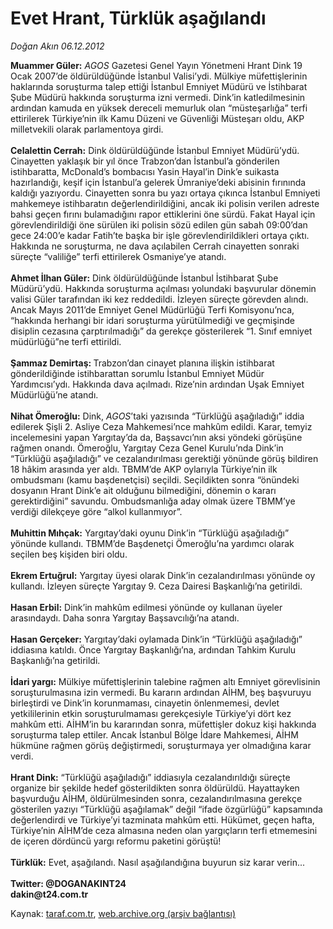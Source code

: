 # Evet Hrant, Türklük aşağılandı

*Doğan Akın 06.12.2012*

<div class="yazi"><p><b>Muammer Güler:</b> <i>A</i><i>GOS</i> Gazetesi Genel Yayın Yönetmeni Hrant Dink 19 Ocak 2007’de öldürüldüğünde İstanbul Valisi’ydi. Mülkiye müfettişlerinin haklarında soruşturma talep ettiği İstanbul Emniyet Müdürü ve İstihbarat Şube Müdürü hakkında soruşturma izni vermedi. Dink’in katledilmesinin ardından kamuda en yüksek dereceli memurluk olan “müsteşarlığa” terfi ettirilerek Türkiye’nin ilk Kamu Düzeni ve Güvenliği Müsteşarı oldu, AKP milletvekili olarak parlamentoya girdi. <br/><br/><b>Celalettin Cerrah:</b> Dink öldürüldüğünde İstanbul Emniyet Müdürü’ydü. Cinayetten yaklaşık bir yıl önce Trabzon’dan İstanbul’a gönderilen istihbaratta, McDonald’s bombacısı Yasin Hayal’in Dink’e suikasta hazırlandığı, keşif için İstanbul’a gelerek Ümraniye’deki abisinin fırınında kaldığı yazıyordu. Cinayetten sonra bu yazı ortaya çıkınca İstanbul Emniyeti mahkemeye istihbaratın değerlendirildiğini, ancak iki polisin verilen adreste bahsi geçen fırını bulamadığını rapor ettiklerini öne sürdü. Fakat Hayal için görevlendirildiği öne sürülen iki polisin sözü edilen gün sabah 09:00’dan gece 24:00’e kadar Fatih’te başka bir işle görevlendirildikleri ortaya çıktı. Hakkında ne soruşturma, ne dava açılabilen Cerrah cinayetten sonraki süreçte “valiliğe” terfi ettirilerek Osmaniye’ye atandı.<br/><br/><b>Ahmet İlhan Güler:</b> Dink öldürüldüğünde İstanbul İstihbarat Şube Müdürü’ydü. Hakkında soruşturma açılması yolundaki başvurular dönemin valisi Güler tarafından iki kez reddedildi. İzleyen süreçte görevden alındı. Ancak Mayıs 2011’de Emniyet Genel Müdürlüğü Terfi Komisyonu’nca, “hakkında herhangi bir idari soruşturma yürütülmediği ve geçmişinde disiplin cezasına çarptırılmadığı” da gerekçe gösterilerek “1. Sınıf emniyet müdürlüğü”ne terfi ettirildi. <br/><br/><b>Şammaz Demirtaş: </b>Trabzon’dan cinayet planına ilişkin istihbarat gönderildiğinde istihbarattan sorumlu İstanbul Emniyet Müdür Yardımcısı’ydı. Hakkında dava açılmadı. Rize’nin ardından Uşak Emniyet Müdürlüğü’ne atandı.<br/><br/><b>Nihat Ömeroğlu:</b> Dink, <i>A</i><i>GOS</i>’taki yazısında “Türklüğü aşağıladığı” iddia edilerek Şişli 2. Asliye Ceza Mahkemesi’nce mahkûm edildi. Karar, temyiz incelemesini yapan Yargıtay’da da, Başsavcı’nın aksi yöndeki görüşüne rağmen onandı. Ömeroğlu, Yargıtay Ceza Genel Kurulu’nda Dink’in “Türklüğü aşağıladığı” ve cezalandırılması gerektiği yönünde görüş bildiren 18 hâkim arasında yer aldı. TBMM’de AKP oylarıyla Türkiye’nin ilk ombudsmanı (kamu başdenetçisi) seçildi. Seçildikten sonra “önündeki dosyanın Hrant Dink’e ait olduğunu bilmediğini, dönemin o kararı gerektirdiğini” savundu. Ombudsmanlığa aday olmak üzere TBMM’ye verdiği dilekçeye göre “alkol kullanmıyor”.<br/><br/><b>Muhittin Mıhçak:</b> Yargıtay’daki oyunu Dink’in “Türklüğü aşağıladığı” yönünde kullandı. TBMM’de Başdenetçi Ömeroğlu’na yardımcı olarak seçilen beş kişiden biri oldu.<br/><br/><b>Ekrem Ertuğrul:</b> Yargıtay üyesi olarak Dink’in cezalandırılması yönünde oy kullandı. İzleyen süreçte Yargıtay 9. Ceza Dairesi Başkanlığı’na getirildi.<br/><br/><b>Hasan Erbil:</b> Dink’in mahkûm edilmesi yönünde oy kullanan üyeler arasındaydı. Daha sonra Yargıtay Başsavcılığı’na atandı.<br/><br/><b>Hasan Gerçeker:</b> Yargıtay’daki oylamada Dink’in “Türklüğü aşağıladığı” iddiasına katıldı. Önce Yargıtay Başkanlığı’na, ardından Tahkim Kurulu Başkanlığı’na getirildi.<br/><br/><b>İdari yargı:</b> Mülkiye müfettişlerinin talebine rağmen altı Emniyet görevlisinin soruşturulmasına izin vermedi. Bu kararın ardından AİHM, beş başvuruyu birleştirdi ve Dink’in korunmaması, cinayetin önlenmemesi, devlet yetkililerinin etkin soruşturulmaması gerekçesiyle Türkiye’yi dört kez mahkûm etti. AİHM’in bu kararından sonra, müfettişler dokuz kişi hakkında soruşturma talep ettiler. Ancak İstanbul Bölge İdare Mahkemesi, AİHM hükmüne rağmen görüş değiştirmedi, soruşturmaya yer olmadığına karar verdi.<br/><br/><b>Hrant Dink:</b> “Türklüğü aşağıladığı” iddiasıyla cezalandırıldığı süreçte organize bir şekilde hedef gösterildikten sonra öldürüldü. Hayattayken başvurduğu AİHM, öldürülmesinden sonra, cezalandırılmasına gerekçe gösterilen yazıyı “Türklüğü aşağılamak” değil “ifade özgürlüğü” kapsamında değerlendirdi ve Türkiye’yi tazminata mahkûm etti. Hükümet, geçen hafta, Türkiye’nin AİHM’de ceza almasına neden olan yargıçların terfi etmemesini de içeren dördüncü yargı reformu paketini görüştü!<br/><br/><b>Türklük:</b> Evet, aşağılandı. Nasıl aşağılandığına buyurun siz karar verin...<br/><br/><b>Twitter: @DOGANAKINT24<br/></b><b>dakin@t24.com.tr</b></p>
</div>

Kaynak: [taraf.com.tr](http://www.taraf.com.tr:80/dogan-akin/makale-evet-hrant-turkluk-asagilandi.htm), [web.archive.org (arşiv bağlantısı)](http://web.archive.org/web/20121208020256/http://www.taraf.com.tr:80/dogan-akin/makale-evet-hrant-turkluk-asagilandi.htm)

